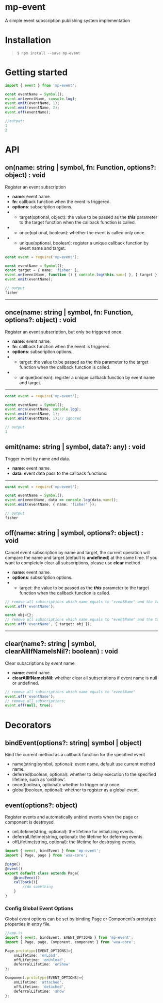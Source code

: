 # mp-event
A simple event subscription publishing system implementation

# Installation

>`$ npm install --save mp-event`

# Getting started

```ts
import { event } from 'mp-event';

const eventName = Symbol();
event.on(eventName, console.log);
event.emit(eventName, 1);
event.emit(eventName, 2);
event.off(eventName);

//output:
1
2
```
# API

## on(name: string | symbol, fn: Function, options?: object) : void
Register an event subscription

* **name**: event name. 
* **fn**: callback function when the event is triggered.
* **options**: subscription options.
* * target(optional, object): the value to be passed as the ***this*** parameter to the target function when the callback function is called.
* * once(optional, boolean): whether the event is called only once.
* * unique(optional, boolean): register a unique callback function by event name and target.
```ts
const event = require('mp-event');

const eventName = Symbol();
const target = { name: 'fisher' };
event.on(eventName, function () { console.log(this.name) }, { target });
event.emit(eventName);

// output
fisher
```
***
## once(name: string | symbol, fn: Function, options?: object) : void
Register an event subscription, but only be triggered once.
* **name**: event name. 
* **fn**: callback function when the event is triggered.
* **options**: subscription options.
* * target: the value to be passed as the this parameter to the target function when the callback function is called.
* * unique(boolean): register a unique callback function by event name and target.
***
```ts
const event = require('mp-event');

const eventName = Symbol();
event.once(eventName, console.log);
event.emit(eventName, 1);
event.emit(eventName, 1);// ignored

// output
1
```
## emit(name: string | symbol, data?: any) : void
Trigger event by name and data.
* **name**: event name. 
* **data**: event data pass to the callback functions.
***
```ts
const event = require('mp-event');

const eventName = Symbol();
event.on(eventName, data => console.log(data.name));
event.emit(eventName, { name: 'fisher' });

// output
fisher
```
## off(name: string | symbol, options?: object) : void
Cancel event subscription by name and target, the current operation will compare the name and target (default is **undefined**) at the same time. If you want to completely clear all subscriptions, please use **clear** method.
* **name**: event name. 
* **options**: subscription options.
* * target: the value to be passed as the ***this*** parameter to the target function when the callback function is called.
```ts
// remove all subscriptions which name equals to "eventName" and the target is undefined.
event.off('eventName');

const obj={};
// remove all subscriptions which name equals to "eventName" and the target equals to obj.
event.off('eventName', { target: obj });
```
***
## clear(name?: string | symbol, clearAllIfNameIsNil?: boolean) : void
Clear subscriptions by event name
* **name**: event name. 
* **clearAllIfNameIsNil**: whether clear all subscriptions if event name is null or undefined.
```ts
// remove all subscriptions which name equals to "eventName"
event.off('eventName');
// remove all subscriptions;
event.off(null, true);
```
# Decorators
## bindEvent(options?: string| symbol | object)
Bind the current method as a callback function for the specified event
*  name(string|symbol, optional): event name, default use current method name.
*  deferred(boolean, optional): whether to delay execution to the specified lifetime, such as 'onShow'.
*  once(boolean, optional): whether to trigger only once.
*  global(boolean, optional): whether to register as a global event.
## event(options?: object)
Register events and automatically unbind events when the page or component is destroyed.
*  onLifetime(string, optional): the lifetime for initializing events.
*  deferralLifetime(string, optional): the lifetime for deferring events.
*  offLifetime(string, optional): the lifetime for destroying events.
```ts
import { event, bindEvent } from 'mp-event';
import { Page, page } from 'wxa-core';

@page()
@event()
export default class extends Page{
    @bindEvent()
    callback(){
        //do something
    }
}
```
###  Config Global Event Options
Global event options can be set by binding Page or Component's prototype properties in entry file.
```ts
//app.ts
import { event, bindEvent, EVENT_OPTIONS } from 'mp-event';
import { Page, page, Component, component } from 'wxa-core';

Page.prototype[EVENT_OPTIONS]={
    onLifetime: 'onLoad',
    offLifetime: 'onUnload',
    deferralLifetime: 'onShow'
};

Component.prototype[EVENT_OPTIONS]={
    onLifetime: 'attached',
    offLifetime: 'detached',
    deferralLifetime: 'show'
};
```

